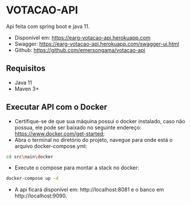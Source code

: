 # VOTACAO-API

Api feita com spring boot e java 11.

- Disponível em: https://earg-votacao-api.herokuapp.com
- Swagger: https://earg-votacao-api.herokuapp.com/swagger-ui.html
- Github: https://github.com/emersongama/votacao-api
## Requisitos

- Java 11
- Maven 3+

## Executar API com o Docker

- Certifique-se de que sua máquina possui o docker instalado, caso não possua, ele pode ser baixado no seguinte endereço: https://www.docker.com/get-started;
- Abra o terminal no diretório do projeto, navegue para onde está o arquivo docker-compose.yml:

```bash
cd src\main\docker
```

- Execute o compose para montar a stack no docker:

```bash
docker-compose up -d
```
- A api ficará disponível em: http://localhost:8081 e o banco em http://localhost:9090.